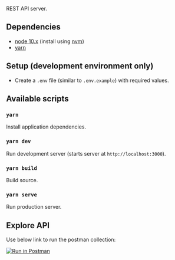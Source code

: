 REST API server.

## Dependencies
- [node 10.x](https://github.com/nvm-sh/nvm#usage) (install using [nvm](https://github.com/nvm-sh/nvm#installation-and-update))
- [yarn](https://yarnpkg.com/en/docs/install)

## Setup (development environment only)
- Create a `.env` file (similar to `.env.example`) with required values.

## Available scripts
### `yarn`
Install application dependencies.

### `yarn dev`
Run development server (starts server at `http://localhost:3000`).

### `yarn build`
Build source.

### `yarn serve`
Run production server.

## Explore API
Use below link to run the postman collection:

[![Run in Postman](https://run.pstmn.io/button.svg)](https://app.getpostman.com/run-collection/c2956a9d6f16be12c34b)

